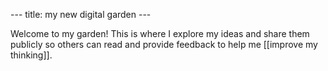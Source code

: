 --- title: my new digital garden ---


Welcome to my garden! This is where I explore my ideas and share them publicly so others can read and provide feedback to help me [[improve my thinking]].